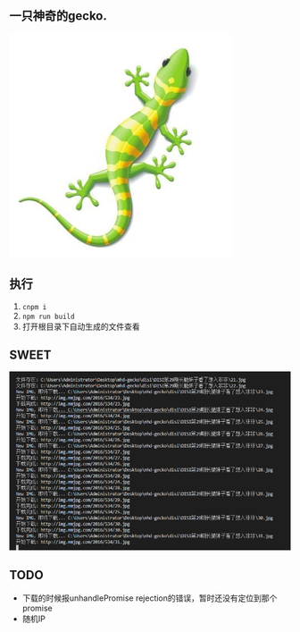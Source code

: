 ## 一只神奇的gecko.
![gecko](./gecko.jpg)
## 执行
1. `cnpm i`
2. `npm run build`
3. 打开根目录下自动生成的文件查看

## SWEET
![run](./src/img/run.png)

## TODO
- 下载的时候报unhandlePromise rejection的错误，暂时还没有定位到那个promise 
- 随机IP
